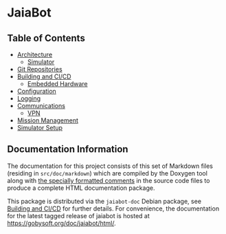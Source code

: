 # JaiaBot

## Table of Contents

- [Architecture](page10_architecture.md)
    - [Simulator](page11_simulator.md)
- [Git Repositories](page19_repository.md)
- [Building and CI/CD](page20_build.md)
    - [Embedded Hardware](page25_embedded_setup.md)
- [Configuration](page30_configuration.md)
- [Logging](page40_logging.md)
- [Communications](page50_communications.md)
    - [VPN](page55_vpn.md)
- [Mission Management](page60_mission_management.md)
- [Simulator Setup](page92_customer_getting_started_with_simulator.md)

## Documentation Information

The documentation for this project consists of this set of Markdown files (residing in `src/doc/markdown`) which are compiled by the Doxygen tool along with [the specially formatted comments](https://www.doxygen.nl/manual/docblocks.html) in the source code files to produce a complete HTML documentation package.

This package is distributed via the `jaiabot-doc` Debian package, see [Building and CI/CD](page20_build.md) for further details. For convenience, the documentation for the latest tagged release of jaiabot is hosted at <https://gobysoft.org/doc/jaiabot/html/>.

